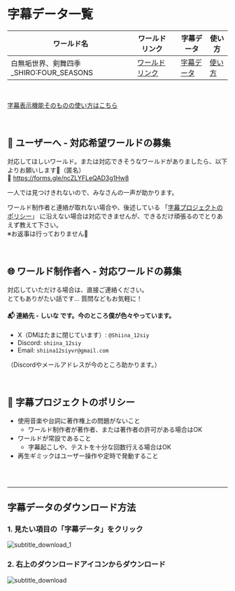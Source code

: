 # 字幕データ一覧
  <table>
      <thead>
          <tr>
              <th scope="col">ワールド名</th>
              <th scope="col">ワールドリンク</th>
              <th scope="col"></th>
              <th scope="col">字幕データ</th>
              <th scope="col">使い方</th>
          </tr>
      </thead>
      <tr>
          <td>白無垢世界、剣舞四季_SHIRO˸FOUR_SEASONS</td>
          <td>
              <a href="https://vrchat.com/home/world/wrld_1f69dd56-04c8-4e9d-8227-fc8c7c4d4401/info">ワールドリンク</a>
          </td>
          <td></td>
          <td>
              <a href="data/白無垢世界、剣舞四季_SHIRO˸FOUR_SEASONS/白無垢世界、剣舞四季_SHIRO˸FOUR_SEASONS.ass">字幕データ</a>
          </td>
          <td>
              <a href="data/白無垢世界、剣舞四季_SHIRO˸FOUR_SEASONS/README.md">使い方</a>
          </td>
      </tr>
</table>

<br>

[字幕表示機能そのものの使い方はこちら](https://github.com/ShiinaSakamoto/vrct_plugin_subtitles/blob/main/README.md)


<br>


## 👥 ユーザーへ - 対応希望ワールドの募集
対応してほしいワールド。または対応できそうなワールドがありましたら、以下よりお願いします🌱（匿名）<br>
🔗 https://forms.gle/ncZLYFLeQAD3g1Hw8

一人では見つけきれないので、みなさんの一声が助かります。

ワールド制作者と連絡が取れない場合や、後述している 「[字幕プロジェクトのポリシー](#字幕プロジェクトのポリシー)」 に沿えない場合は対応できませんが、できるだけ頑張るのでとりあえず教えて下さい。<br>
※お返事は行っておりません🙇

<br>

## 🌐 ワールド制作者へ - 対応ワールドの募集
対応していただける場合は、直接ご連絡ください。<br>
とてもありがたい話です… 質問などもお気軽に！

#### 📬 連絡先 - しいな です。今のところ僕が色々やっています。
- X（DMはたまに閉じています）: `@Shiina_12siy`
- Discord: `shiina_12siy`
- Email: `shiina12siyvr@gmail.com`

（Discordやメールアドレスが今のところ助かります。）

<br>

## <a id="字幕プロジェクトのポリシー">📌 字幕プロジェクトのポリシー</a>
- 使用音楽や台詞に著作権上の問題がないこと
  - ワールド制作者が著作者、または著作者の許可がある場合はOK
- ワールドが常設であること
  - 字幕起こしや、テストを十分な回数行える場合はOK
- 再生ギミックはユーザー操作や定時で発動すること

<br>
<br>

---

## 字幕データのダウンロード方法

### 1. 見たい項目の「字幕データ」をクリック

![subtitle_download_1](https://github.com/user-attachments/assets/0f086f68-b82d-4c60-a6af-e9c73fc8b7fd)
### 2. 右上のダウンロードアイコンからダウンロード

![subtitle_download](https://github.com/user-attachments/assets/827a0c50-4c02-4703-be7a-8ccbfbdac485)
